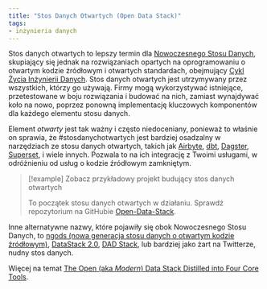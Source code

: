```yaml
---
title: "Stos Danych Otwartych (Open Data Stack)"
tags:
- inżynieria danych
---
```


Stos danych otwartych to lepszy termin dla [Nowoczesnego Stosu Danych](notes/data%20stack.md), skupiający się jednak na rozwiązaniach opartych na oprogramowaniu o otwartym kodzie źródłowym i otwartych standardach, obejmujący [Cykl Życia Inżynierii Danych](notes/cykle%20życia%20data%20engineering.md). Stos danych otwartych jest utrzymywany przez wszystkich, którzy go używają. Firmy mogą wykorzystywać istniejące, przetestowane w boju rozwiązania i budować na nich, zamiast wynajdywać koło na nowo, poprzez ponowną implementację kluczowych komponentów dla każdego elementu stosu danych.

Element *otwarty* jest tak ważny i często niedoceniany, ponieważ to właśnie on sprawia, że #stosdanychotwartych jest bardziej osadzalny w narzędziach ze stosu danych otwartych, takich jak [Airbyte](notes/airbyte.md), [dbt](notes/dbt.md), [Dagster](notes/Dagster.md), [Superset](notes/apache%20superset), i wiele innych. Pozwala to na ich integrację z Twoimi usługami, w odróżnieniu od usług o kodzie źródłowym zamkniętym.

> [!example] Zobacz przykładowy projekt budujący stos danych otwartych
>
> To początek stosu danych otwartych w działaniu. Sprawdź repozytorium na GitHubie [Open-Data-Stack](https://github.com/airbytehq/open-data-stack/).

Inne alternatywne nazwy, które pojawiły się obok Nowoczesnego Stosu Danych, to [ngods (nowa generacja stosu danych o otwartym kodzie źródłowym)](https://blog.devgenius.io/modern-data-stack-demo-5d75dcdfba50), [DataStack 2.0](https://dagster.io/blog/evolution-iq-case-study), [DAD Stack](https://www.reddit.com/r/dataengineering/comments/11fhmqu/comment/jajkydk/?context=3), lub bardziej jako żart na Twitterze, nudny stos danych.

Więcej na temat [The Open (aka *Modern*) Data Stack Distilled into Four Core Tools](https://airbyte.com/blog/modern-open-data-stack-four-core-tools).
